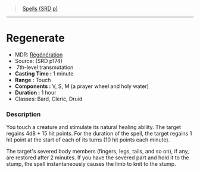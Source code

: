 ﻿---
!SpellItem
Name: Regenerate
AltName: '[Régénération](hd_spells_regeneration.md)'
Type: transmutation
Level: 7
CastingTime: 1 minute
Range: Touch
Components: V, S, M (a prayer wheel and holy water)
Duration: 1 hour
Classes: Bard, Cleric, Druid
Family: SpellVO
Source: (SRD p174)
Id: spells_vo.md#regenerate
ParentLink: spells_vo.md#spells-srd-p
ParentName: Spells (SRD p)
NameLevel: 1
Attributes:
  Name: Regenerate
  Markdown: >+
    # <!--Name-->Regenerate<!--/Name-->


    - MDR: <!--AltName-->[Régénération](hd_spells_regeneration.md)<!--/AltName-->

    - Source: <!--Source-->(SRD p174)<!--/Source-->

    -  <!--Level-->7<!--/Level-->th-level <!--Type-->transmutation<!--/Type-->

    - **Casting Time :** <!--CastingTime-->1 minute<!--/CastingTime-->

    - **Range :** <!--Range-->Touch<!--/Range-->

    - **Components :** <!--Components-->V, S, M (a prayer wheel and holy water)<!--/Components-->

    - **Duration :** <!--Duration-->1 hour<!--/Duration-->

    - Classes: <!--Classes-->Bard, Cleric, Druid<!--/Classes-->


    ### Description


    You touch a creature and stimulate its natural healing ability. The target regains 4d8 + 15 hit points. For the duration of the spell, the target regains 1 hit point at the start of each of its turns (10 hit points each minute).


    The target's severed body members (fingers, legs, tails, and so on), if any, are restored after 2 minutes. If you have the severed part and hold it to the stump, the spell instantaneously causes the limb to knit to the stump.

  AltName: '[Régénération](hd_spells_regeneration.md)'
  Source: (SRD p174)
  Level: 7
  Type: transmutation
  CastingTime: 1 minute
  Range: Touch
  Components: V, S, M (a prayer wheel and holy water)
  Duration: 1 hour
  Classes: Bard, Cleric, Druid
AttributesDictionary: >+
  Name: Regenerate

  Markdown: >+

    # <!--Name-->Regenerate<!--/Name-->





    - MDR: <!--AltName-->[Régénération](hd_spells_regeneration.md)<!--/AltName-->



    - Source: <!--Source-->(SRD p174)<!--/Source-->



    -  <!--Level-->7<!--/Level-->th-level <!--Type-->transmutation<!--/Type-->



    - **Casting Time :** <!--CastingTime-->1 minute<!--/CastingTime-->



    - **Range :** <!--Range-->Touch<!--/Range-->



    - **Components :** <!--Components-->V, S, M (a prayer wheel and holy water)<!--/Components-->



    - **Duration :** <!--Duration-->1 hour<!--/Duration-->



    - Classes: <!--Classes-->Bard, Cleric, Druid<!--/Classes-->





    ### Description





    You touch a creature and stimulate its natural healing ability. The target regains 4d8 + 15 hit points. For the duration of the spell, the target regains 1 hit point at the start of each of its turns (10 hit points each minute).





    The target's severed body members (fingers, legs, tails, and so on), if any, are restored after 2 minutes. If you have the severed part and hold it to the stump, the spell instantaneously causes the limb to knit to the stump.



  AltName: '[Régénération](hd_spells_regeneration.md)'

  Source: (SRD p174)

  Level: 7

  Type: transmutation

  CastingTime: 1 minute

  Range: Touch

  Components: V, S, M (a prayer wheel and holy water)

  Duration: 1 hour

  Classes: Bard, Cleric, Druid

---
> [Spells (SRD p)](srd_spells.md)

---

# Regenerate

- MDR: [Régénération](hd_spells_regeneration.md)
- Source: (SRD p174)
-  7th-level transmutation
- **Casting Time :** 1 minute
- **Range :** Touch
- **Components :** V, S, M (a prayer wheel and holy water)
- **Duration :** 1 hour
- Classes: Bard, Cleric, Druid

### Description

You touch a creature and stimulate its natural healing ability. The target regains 4d8 + 15 hit points. For the duration of the spell, the target regains 1 hit point at the start of each of its turns (10 hit points each minute).

The target's severed body members (fingers, legs, tails, and so on), if any, are restored after 2 minutes. If you have the severed part and hold it to the stump, the spell instantaneously causes the limb to knit to the stump.

